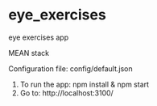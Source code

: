 # eye_exercises
eye exercises app

MEAN stack

Configuration file: config/default.json

1. To run the app: npm install & npm start
2. Go to: http://localhost:3100/